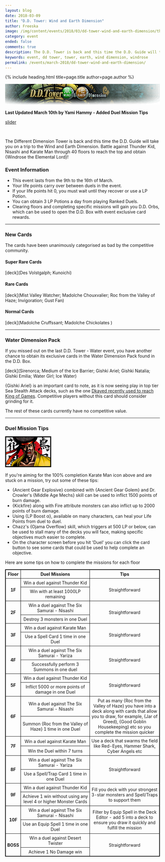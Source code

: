 ```yaml
---
layout: blog
date: 2018-03-09
title: "D.D. Tower: Wind and Earth Dimension"
author: Freeska
image: /img/content/events/2018/03/dd-tower-wind-and-earth-dimension/thumbnail.png
category: event
ended: false
comments: true
description: The D.D. Tower is back and this time the D.D. Guide will take you on a trip to the Wind and Earth Dimension. Battle through 40 floors to reach the top and obtain Windrose the Elemental Lord!
keywords: event, dd tower, tower, earth, wind dimension, windrose
permalink: /events/march-2018/dd-tower-wind-and-earth-dimension/
---
```


{% include heading.html title=page.title author=page.author %}

![banner](/img/content/events/2018/03/dd-tower-wind-and-earth-dimension/banner.png)

**Last Updated March 10th by Yami Hammy - Added Duel Mission Tips** 

[slider](/img/content/events/2018/03/dd-tower-wind-and-earth-dimension/slider.jpg)

<br>

The Different Dimension Tower is back and this time the D.D. Guide will take you on a trip to the Wind and Earth Dimension. Battle against Thunder Kid, Nisashi and Karate Man through 40 floors to reach the top and obtain {Windrose the Elemental Lord}!

### Event Information

- This event lasts from the 9th to the 16th of March.
- Your life points carry over between duels in the event.
- If your life points hit 0, you must wait until they recover or use a LP Potion.
- You can obtain 3 LP Potions a day from playing Ranked Duels.
- Clearing floors and completing specific missions will gain you D.D. Orbs, which can be used to open the D.D. Box with event exclusive card rewards.

---

### New Cards

The cards have been unanimously categorised as bad by the competitive community.

#### Super Rare Cards

[deck](Des Volstgalph; Kunoichi)

#### Rare Cards

[deck](Mist Valley Watcher; Madolche Chouxvalier; Roc from the Valley of Haze; Invigoration; Gust Fan)

#### Normal Cards

[deck](Madolche Cruffssant; Madolche Chickolates )

---

### Water Dimension Pack

If you missed out on the last D.D. Tower - Water event, you have another chance to obtain its exclusive cards in the Water Dimension Pack found in the D.D. Box.

[deck](Sirenorca; Medium of the Ice Barrier; Gishki Ariel; Gishki Natalia; Gishki Emilia; Water Girl; Ice Water)

{Gishki Ariel} is an important card to note, as it is now seeing play in top tier Sea Stealth Attack decks, such as the one [Dkayed recently used to reach King of Games](/top-decks/march-2018/sea-stealth-attack/-citadel-whale-is-overrrated-and-gishkis-are-trash-dkayed-2018-by-stealth-sub/). Competitive players without this card should consider grinding for it.

The rest of these cards currently have no competitive value.

---

### Duel Mission Tips

![icon](/img/content/events/2018/03/dd-tower-wind-and-earth-dimension/icon.png)

If you're aiming for the 100% completion Karate Man icon above and are stuck on a mission, try out some of these tips:
- {Ancient Gear Explosive} combined with {Ancient Gear Golem} and Dr. Crowler's {Middle Age Mechs} skill can be used to inflict 1500 points of burn damage.
- {Kickfire} along with Fire attribute monsters can also inflict up to 2000 points of burn damage.
- Using {LP Boost α}, available on many characters, can heal your Life Points from duel to duel.
- Chazz's {Ojama Overflow} skill, which triggers at 500 LP or below, can be used to stall many of the decks you will face, making specific objectives much easier to complete.
- On the character screen before you hit 'Duel' you can click the card button to see some cards that could be used to help complete an objective.

Here are some tips on how to complete the missions for each floor

<html>
<head>
<style>
table, th, td {
    border: 1px solid black;
    border-collapse: collapse;
}
th, td {
    padding: 5px;
    text-align: center;    
}

</style>
</head>
<body>

<table style="width:100%">

  <tr>
    <th width="4%">Floor</th>
    <th width="48%">Duel Missions</th>
    <th width="48%">Tips</th>
  </tr>
  
  <tr>
    <th rowspan="2">1F</th>
    <td>Win a duel against Thunder Kid</td>
    <td rowspan="2">Straightforward</td>
  </tr>
  <tr>
    <td>Win with at least 1000LP remaining</td>
  </tr>
  
   <tr>
    <th rowspan="2">2F</th>
    <td>Win a duel against The Six Samurai - Nisashi</td>
    <td rowspan="2">Straightforward</td>
  </tr>
  <tr>
    <td>Destroy 3 monsters in one Duel</td>
  </tr>
  
  <tr>
    <th rowspan="2">3F</th>
    <td>Win a duel against Karate Man</td>
    <td rowspan="2">Straightforward</td>
  </tr>
  <tr>
    <td>Use a Spell Card 1 time in one Duel</td>
  </tr>
  
  <tr>
    <th rowspan="2">4F</th>
    <td>Win a duel against The Six Samurai - Yariza</td>
    <td rowspan="2">Straightforward</td>
  </tr>
  <tr>
    <td>Successfully perform 3 Summons in one duel</td>
  </tr>
  
  <tr>
    <th rowspan="2">5F</th>
    <td>Win a duel against Thunder Kid</td>
    <td rowspan="2">Straightforward</td>
  </tr>
  <tr>
    <td>Inflict 5000 or more points of damage in one Duel</td>
  </tr>
  
  <tr>
    <th rowspan="2">6F</th>
    <td>Win a duel against The Six Samurai - Nisashi</td>
    <td rowspan="2">Put as many {Roc from the Valley of Haze} you have into a deck along with cards that allow you to draw, for example, {Jar of Greed}, {Good Goblin Housekeeping} etc so you complete the mission quicker</td>
  </tr>
  <tr>
    <td>Summon {Roc from the Valley of Haze} 1 time in one Duel</td>
  </tr>
  
  <tr>
    <th rowspan="2">7F</th>
    <td>Win a duel against Karate Man</td>
    <td rowspan="2">Use a deck that swarms the field like Red-Eyes, Hammer Shark, Cyber Angels etc</td>
  </tr>
  <tr>
    <td>Win the Duel within 7 turns</td>
  </tr>
  
  <tr>
    <th rowspan="2">8F</th>
    <td>Win a duel against The Six Samurai - Yariza</td>
    <td rowspan="2">Straightforward</td>
  </tr>
  <tr>
    <td>Use a Spell/Trap Card 1 time in one Duel</td>
  </tr>
  
  <tr>
    <th rowspan="2">9F</th>
    <td>Win a duel against Thunder Kid</td>
    <td rowspan="2">Fill you deck with your strongest 3-star monsters and Spell/Traps to support them</td>
  </tr>
  <tr>
    <td>Achieve 1 win without using any level 4 or higher Monster Cards</td>
  </tr>
  
  <tr>
    <th rowspan="2">10F</th>
    <td>Win a duel against The Six Samurai - Nisashi</td>
    <td rowspan="2">Filter by Equip Spell in the Deck Editor - add 5 into a deck to ensure you draw it quickly and fulfill the mission</td>
  </tr>
  <tr>
    <td>Use an Equip Spell 1 time in one Duel</td>
  </tr>
  
  <tr>
    <th rowspan="2">BOSS</th>
    <td>Win a duel against Desert Twister</td>
    <td rowspan="2">Straightforward</td>
  </tr>
  <tr>
    <td>Achieve 1 No Damage win</td>
   
  </tr>
  
</table>

</body>
</html>